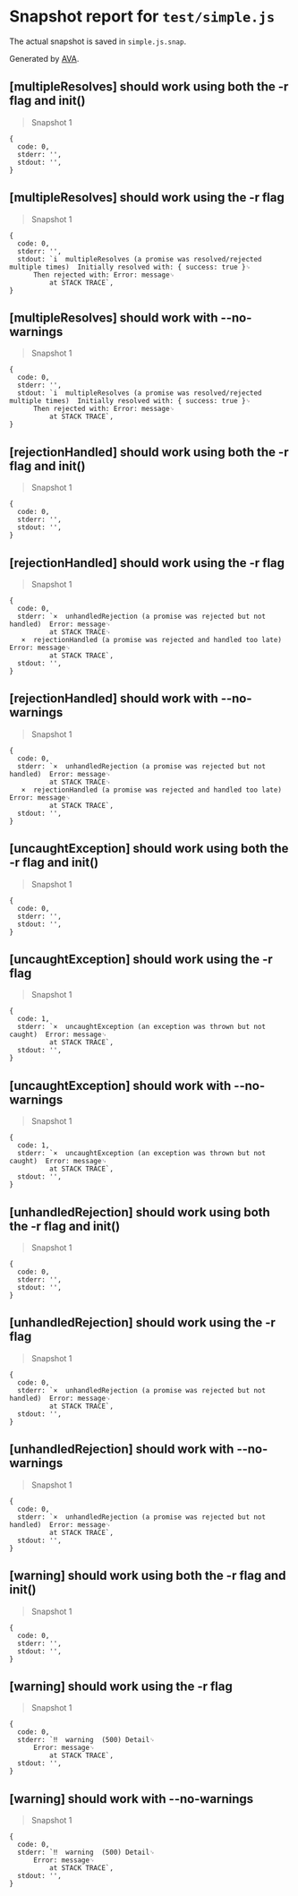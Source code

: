 # Snapshot report for `test/simple.js`

The actual snapshot is saved in `simple.js.snap`.

Generated by [AVA](https://ava.li).

## [multipleResolves] should work using both the -r flag and init()

> Snapshot 1

    {
      code: 0,
      stderr: '',
      stdout: '',
    }

## [multipleResolves] should work using the -r flag

> Snapshot 1

    {
      code: 0,
      stderr: '',
      stdout: `i  multipleResolves (a promise was resolved/rejected multiple times)  Initially resolved with: { success: true }␊
          Then rejected with: Error: message␊
              at STACK TRACE`,
    }

## [multipleResolves] should work with --no-warnings

> Snapshot 1

    {
      code: 0,
      stderr: '',
      stdout: `i  multipleResolves (a promise was resolved/rejected multiple times)  Initially resolved with: { success: true }␊
          Then rejected with: Error: message␊
              at STACK TRACE`,
    }

## [rejectionHandled] should work using both the -r flag and init()

> Snapshot 1

    {
      code: 0,
      stderr: '',
      stdout: '',
    }

## [rejectionHandled] should work using the -r flag

> Snapshot 1

    {
      code: 0,
      stderr: `×  unhandledRejection (a promise was rejected but not handled)  Error: message␊
              at STACK TRACE␊
       ×  rejectionHandled (a promise was rejected and handled too late)  Error: message␊
              at STACK TRACE`,
      stdout: '',
    }

## [rejectionHandled] should work with --no-warnings

> Snapshot 1

    {
      code: 0,
      stderr: `×  unhandledRejection (a promise was rejected but not handled)  Error: message␊
              at STACK TRACE␊
       ×  rejectionHandled (a promise was rejected and handled too late)  Error: message␊
              at STACK TRACE`,
      stdout: '',
    }

## [uncaughtException] should work using both the -r flag and init()

> Snapshot 1

    {
      code: 0,
      stderr: '',
      stdout: '',
    }

## [uncaughtException] should work using the -r flag

> Snapshot 1

    {
      code: 1,
      stderr: `×  uncaughtException (an exception was thrown but not caught)  Error: message␊
              at STACK TRACE`,
      stdout: '',
    }

## [uncaughtException] should work with --no-warnings

> Snapshot 1

    {
      code: 1,
      stderr: `×  uncaughtException (an exception was thrown but not caught)  Error: message␊
              at STACK TRACE`,
      stdout: '',
    }

## [unhandledRejection] should work using both the -r flag and init()

> Snapshot 1

    {
      code: 0,
      stderr: '',
      stdout: '',
    }

## [unhandledRejection] should work using the -r flag

> Snapshot 1

    {
      code: 0,
      stderr: `×  unhandledRejection (a promise was rejected but not handled)  Error: message␊
              at STACK TRACE`,
      stdout: '',
    }

## [unhandledRejection] should work with --no-warnings

> Snapshot 1

    {
      code: 0,
      stderr: `×  unhandledRejection (a promise was rejected but not handled)  Error: message␊
              at STACK TRACE`,
      stdout: '',
    }

## [warning] should work using both the -r flag and init()

> Snapshot 1

    {
      code: 0,
      stderr: '',
      stdout: '',
    }

## [warning] should work using the -r flag

> Snapshot 1

    {
      code: 0,
      stderr: `‼  warning  (500) Detail␊
          Error: message␊
              at STACK TRACE`,
      stdout: '',
    }

## [warning] should work with --no-warnings

> Snapshot 1

    {
      code: 0,
      stderr: `‼  warning  (500) Detail␊
          Error: message␊
              at STACK TRACE`,
      stdout: '',
    }
